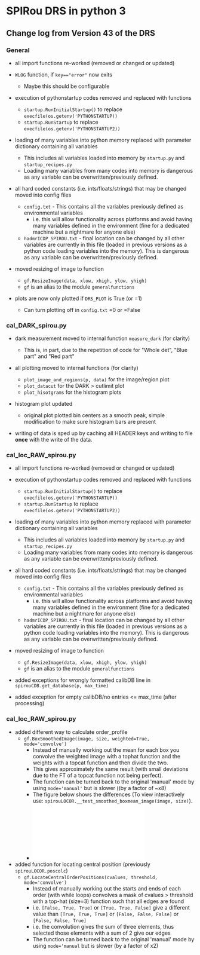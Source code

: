 # SPIRou DRS in python 3


## Change log from Version 43 of the DRS

### General

- all import functions re-worked (removed or changed or updated)

- `WLOG` function, if `key=="error"` now exits
    - Maybe this should be configurable

- execution of pythonstartup codes removed and replaced with functions
    - `startup.RunInitialStartup()` to replace `execfile(os.getenv('PYTHONSTARTUP))`
    - `startup.RunStartup` to replace `execfile(os.getenv('PYTHONSTARTUP2))`

- loading of many variables into python memory replaced with parameter dictionary containing all variables
    - This includes all variables loaded into memory by `startup.py` and `startup_recipes.py`
    - Loading many variables from many codes into memory is dangerous as any variable can be overwritten/previously defined.

- all hard coded constants (i.e. ints/floats/strings) that may be changed moved into config files
    - `config.txt` - This contains all the variables previously defined as environmental variables
        - i.e. this will allow functionality across platforms and avoid having many variables defined in the environment (fine for a dedicated machine but a nightmare for anyone else)
    - `hadmrICDP_SPIROU.txt` - final location can be changed by all other variables are currently in this file (loaded in previous versions as a python code loading variables into the memory). This is dangerous as any variable can be overwritten/previously defined.

- moved resizing of image to function
    - `gf.ResizeImage(data, xlow, xhigh, ylow, yhigh)`
    - `gf` is an alias to the module `generalfunctions`

- plots are now only plotted if `DRS_PLOT` is True (or =1)
    - Can turn plotting off in `config.txt` =0 or =False


### cal_DARK_spirou.py

- dark measurement moved to internal function `measure_dark` (for clarity)
     - This is, in part, due to the repetition of code for "Whole det", "Blue part" and "Red part"

- all plotting moved to internal functions (for clarity)
    - `plot_image_and_regions(p, data)` for the image/region plot
    - `plot_datacut` for the DARK > cutlimit plot
    - `plot_hisotgrams` for the histogram plots 
    
- histogram plot updated
    - original plot plotted bin centers as a smooth peak, simple modification to make sure histogram bars are present
    
- writing of data is sped up by caching all HEADER keys and writing to file **once** with the write of the data.


### cal_loc_RAW_spirou.py

- all import functions re-worked (removed or changed or updated)

- execution of pythonstartup codes removed and replaced with functions
    - `startup.RunInitialStartup()` to replace `execfile(os.getenv('PYTHONSTARTUP))`
    - `startup.RunStartup` to replace `execfile(os.getenv('PYTHONSTARTUP2))`

- loading of many variables into python memory replaced with parameter dictionary containing all variables
    - This includes all variables loaded into memory by `startup.py` and `startup_recipes.py`
    - Loading many variables from many codes into memory is dangerous as any variable can be overwritten/previously defined.

- all hard coded constants (i.e. ints/floats/strings) that may be changed moved into config files
    - `config.txt` - This contains all the variables previously defined as environmental variables
        - i.e. this will allow functionality across platforms and avoid having many variables defined in the environment (fine for a dedicated machine but a nightmare for anyone else)
    - `hadmrICDP_SPIROU.txt` - final location can be changed by all other variables are currently in this file (loaded in previous versions as a python code loading variables into the memory). This is dangerous as any variable can be overwritten/previously defined.

- moved resizing of image to function
    - `gf.ResizeImage(data, xlow, xhigh, ylow, yhigh)`
    - `gf` is an alias to the module `generalfunctions`

- added exceptions for wrongly formatted calibDB line in `spirouCDB.get_database(p, max_time)`

- added exception for empty calibDB/no entries <= max_time (after processing)

### cal_loc_RAW_spirou.py

- added different way to calculate order_profile
    - `gf.BoxSmoothedImage(image, size, weighted=True, mode='convolve')` 
        - Instead of manually working out the mean for each box you convolve the weighted image with a tophat function and the weights with a topcat function and then divide the two.
        - This gives approximately the same result (with small deviations due to the FT of a topcat function not being perfect).
        - The function can be turned back to the original 'manual' mode by using `mode='manual'` but is slower ()by a factor of ~x8)
        - The figure below shows the differences (To view interactively use: `spirouLOCOR.__test_smoothed_boxmean_image(image, size)`).
        - ![picture alt](../documentation/figures/OrderProfileCreation_convolve_vs_manual.pdf "Produced by running spirouLOCOR.__test_smoothed_boxmean_image")
- added function for locating central position (previously `spirouLOCOR.poscolc`)
    - `gf.LocateCentralOrderPositions(cvalues, threshold, mode='convolve')` 
        - Instead of manually working out the starts and ends of each order (with while loops) convolves a mask of cvalues > threshold with a top-hat (size=3) function such that all edges are found
        - i.e. `[False, True, True]` or `[True, True, False]` give a different value than `[True, True, True]` or `[False, False, False]` or `[False, False, True]`
        - i.e. the convolution gives the sum of three elements, thus selected those elements with a sum of 2 give our edges
        - The function can be turned back to the original 'manual' mode by using `mode='manual` but is slower (by a factor of x2)